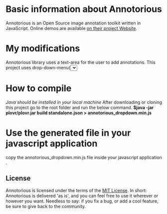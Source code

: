 # Basic information about Annotorious

Annotorious is an Open Source image annotation toolkit written in JavaScript. Online demos are available
[on their project Website](http://annotorious.github.io).

# My modifications
Annotorious library uses a text-area for the user to add annotations.
This project uses drop-down-menu(<select>) instead of text-area.
Kindly add your drop-down options in templates/core_elements.soy, and compile the code

# How to compile
*Java should be installed in your local machine*
After downloading or cloning this project go to the root folder and run the below command.
**$java -jar plovr/plovr.jar build standalone.json > annotorious_dropdown.min.js**

# Use the generated file in your javascript application
copy the annotorious_dropdown.min.js file inside your javascript application .

## License
Annotorious is licensed under the terms of the [MIT License](http://opensource.org/licenses/MIT). In short: Annotorious is delivered 'as is', and you can feel
free to use it wherever or however you want. Needless to say: if you fix a bug, or add a cool feature, be sure to give back to the community.
